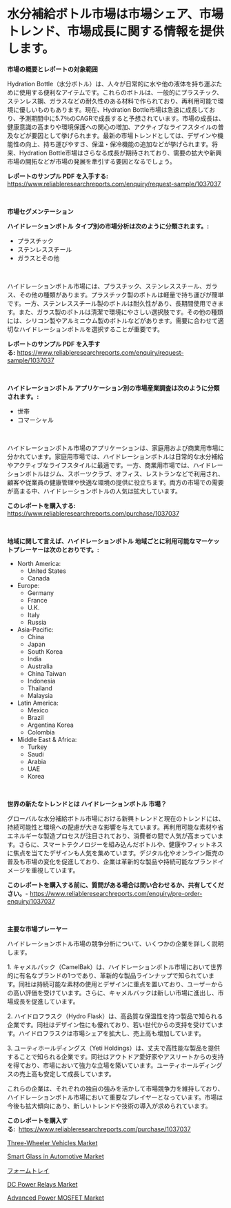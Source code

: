 <p><h1>水分補給ボトル市場は市場シェア、市場トレンド、市場成長に関する情報を提供します。</h1></p><p><strong>市場の概要とレポートの対象範囲</strong></p>
<p><p>Hydration Bottle（水分ボトル）は、人々が日常的に水や他の液体を持ち運ぶために使用する便利なアイテムです。これらのボトルは、一般的にプラスチック、ステンレス鋼、ガラスなどの耐久性のある材料で作られており、再利用可能で環境に優しいものもあります。現在、Hydration Bottle市場は急速に成長しており、予測期間中に5.7％のCAGRで成長すると予想されています。市場の成長は、健康意識の高まりや環境保護への関心の増加、アクティブなライフスタイルの普及などが要因として挙げられます。最新の市場トレンドとしては、デザインや機能性の向上、持ち運びやすさ、保温・保冷機能の追加などが挙げられます。将来、Hydration Bottle市場はさらなる成長が期待されており、需要の拡大や新興市場の開拓などが市場の発展を牽引する要因となるでしょう。</p></p>
<p><strong>レポートのサンプル PDF を入手する:</strong> <a href="https://www.reliableresearchreports.com/enquiry/request-sample/1037037">https://www.reliableresearchreports.com/enquiry/request-sample/1037037</a></p>
<p>&nbsp;</p>
<p><strong>市場セグメンテーション</strong></p>
<p><strong>ハイドレーションボトル タイプ別の市場分析は次のように分類されます。:</strong></p>
<p><ul><li>プラスチック</li><li>ステンレススチール</li><li>ガラスとその他</li></ul></p>
<p>&nbsp;</p>
<p><p>ハイドレーションボトル市場には、プラスチック、ステンレススチール、ガラス、その他の種類があります。プラスチック製のボトルは軽量で持ち運びが簡単です。一方、ステンレススチール製のボトルは耐久性があり、長期間使用できます。また、ガラス製のボトルは清潔で環境にやさしい選択肢です。その他の種類には、シリコン製やアルミニウム製のボトルなどがあります。需要に合わせて適切なハイドレーションボトルを選択することが重要です。</p></p>
<p><strong>レポートのサンプル PDF を入手する:</strong>&nbsp;<a href="https://www.reliableresearchreports.com/enquiry/request-sample/1037037">https://www.reliableresearchreports.com/enquiry/request-sample/1037037</a></p>
<p>&nbsp;</p>
<p><strong> ハイドレーションボトル アプリケーション別の市場産業調査は次のように分類されます。:</strong></p>
<p><ul><li>世帯</li><li>コマーシャル</li></ul></p>
<p>&nbsp;</p>
<p><p>ハイドレーションボトル市場のアプリケーションは、家庭用および商業用市場に分かれています。家庭用市場では、ハイドレーションボトルは日常的な水分補給やアクティブなライフスタイルに最適です。一方、商業用市場では、ハイドレーションボトルはジム、スポーツクラブ、オフィス、レストランなどで利用され、顧客や従業員の健康管理や快適な環境の提供に役立ちます。両方の市場での需要が高まる中、ハイドレーションボトルの人気は拡大しています。</p></p>
<p><strong>このレポートを購入する:</strong>&nbsp; <a href="https://www.reliableresearchreports.com/purchase/1037037">https://www.reliableresearchreports.com/purchase/1037037</a></p>
<p>&nbsp;</p>
<p><strong>地域に関して言えば、ハイドレーションボトル 地域ごとに利用可能なマーケットプレーヤーは次のとおりです。:</strong></p>
<p><ul>
    <li>
        North America:
        <ul>
            <li>United States</li>
            <li>Canada</li>
        </ul>
    </li>
    <li>
        Europe:
        <ul>
            <li>Germany</li>
            <li>France</li>
            <li>U.K.</li>
            <li>Italy</li>
            <li>Russia</li>
        </ul>
    </li>
    <li>
        Asia-Pacific:
        <ul>
            <li>China</li>
            <li>Japan</li>
            <li>South Korea</li>
            <li>India</li>
            <li>Australia</li>
            <li>China Taiwan</li>
            <li>Indonesia</li>
            <li>Thailand</li>
            <li>Malaysia</li>
        </ul>
    </li>
    <li>
        Latin America:
        <ul>
            <li>Mexico</li>
            <li>Brazil</li>
            <li>Argentina Korea</li>
            <li>Colombia</li>
        </ul>
    </li>
    <li>
        Middle East & Africa:
        <ul>
            <li>Turkey</li>
            <li>Saudi</li>
            <li>Arabia</li>
            <li>UAE</li>
            <li>Korea</li>
        </ul>
    </li>
    </ul></p>
<p>&nbsp;</p>
<p><strong>世界の新たなトレンドとは ハイドレーションボトル 市場？</strong></p>
<p><p>グローバルな水分補給ボトル市場における新興トレンドと現在のトレンドには、持続可能性と環境への配慮が大きな影響を与えています。再利用可能な素材や省エネルギーな製造プロセスが注目されており、消費者の間で人気が高まっています。さらに、スマートテクノロジーを組み込んだボトルや、健康やフィットネスに焦点を当てたデザインも人気を集めています。デジタル化やオンライン販売の普及も市場の変化を促進しており、企業は革新的な製品や持続可能なブランドイメージを重視しています。</p></p>
<p><strong>このレポートを購入する前に、質問がある場合は問い合わせるか、共有してください。</strong>- <a href="https://www.reliableresearchreports.com/enquiry/pre-order-enquiry/1037037">https://www.reliableresearchreports.com/enquiry/pre-order-enquiry/1037037</a></p>
<p>&nbsp;</p>
<p><strong>主要な市場プレーヤー</strong></p>
<p><p>ハイドレーションボトル市場の競争分析について、いくつかの企業を詳しく説明します。</p><p>1. キャメルバック（CamelBak）は、ハイドレーションボトル市場において世界的に有名なブランドの1つであり、革新的な製品ラインナップで知られています。同社は持続可能な素材の使用とデザインに重点を置いており、ユーザーからの高い評価を受けています。さらに、キャメルバックは新しい市場に進出し、市場成長を促進しています。</p><p>2. ハイドロフラスク（Hydro Flask）は、高品質な保温性を持つ製品で知られる企業です。同社はデザイン性にも優れており、若い世代からの支持を受けています。ハイドロフラスクは市場シェアを拡大し、売上高も増加しています。</p><p>3. ユーティホールディングス（Yeti Holdings）は、丈夫で高性能な製品を提供することで知られる企業です。同社はアウトドア愛好家やアスリートからの支持を得ており、市場において強力な立場を築いています。ユーティホールディングスの売上高も安定して成長しています。</p><p>これらの企業は、それぞれの独自の強みを活かして市場競争力を維持しており、ハイドレーションボトル市場において重要なプレイヤーとなっています。市場は今後も拡大傾向にあり、新しいトレンドや技術の導入が求められています。</p></p>
<p><strong>このレポートを購入する:</strong>&nbsp;&nbsp;<a href="https://www.reliableresearchreports.com/purchase/1037037">https://www.reliableresearchreports.com/purchase/1037037</a></p>
<p><p><a href="https://issuu.com/reportprime-2/docs/three-wheeler-vehicles-market-size-2030.pptx">Three-Wheeler Vehicles Market</a></p><p><a href="https://issuu.com/reportprime-2/docs/smart-glass-in-automotive-market-size-2030.pptx">Smart Glass in Automotive Market</a></p><p><a href="https://github.com/zjkmgcs938405/Market-Research-Report-List-1/blob/main/103733315696.md">フォームトレイ</a></p><p><a href="https://github.com/markusgodoy/Market-Research-Report-List-2/blob/main/dc-power-relays-market.md">DC Power Relays Market</a></p><p><a href="https://github.com/arionmp/Market-Research-Report-List-2/blob/main/advanced-power-mosfet-market.md">Advanced Power MOSFET Market</a></p></p>